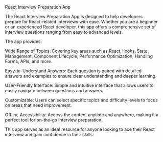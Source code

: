 React Interview Preparation App

The React Interview Preparation App is designed to help developers prepare for React-related interviews with ease. Whether you are a beginner or an experienced React developer, this app offers a comprehensive set of interview questions ranging from easy to advanced levels.

The app provides:

Wide Range of Topics: Covering key areas such as React Hooks, State Management, Component Lifecycle, Performance Optimization, Handling Forms, APIs, and more.

Easy-to-Understand Answers: Each question is paired with detailed answers and examples to ensure clear understanding and deeper learning.

User-Friendly Interface: Simple and intuitive interface that allows users to easily navigate between questions and answers.

Customizable: Users can select specific topics and difficulty levels to focus on areas that need improvement.

Offline Accessibility: Access the content anytime and anywhere, making it a perfect tool for on-the-go interview preparation.

This app serves as an ideal resource for anyone looking to ace their React interview and gain confidence in their skills.
